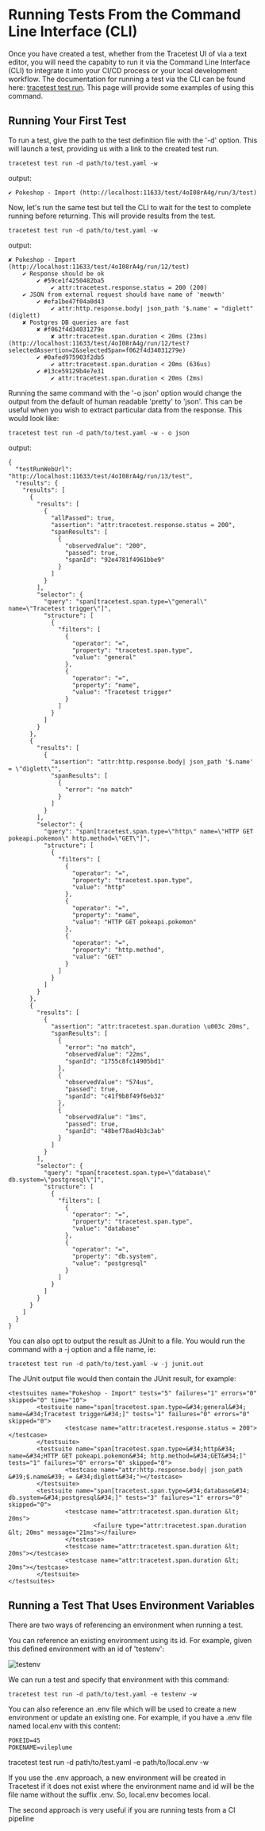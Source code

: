 # Running Tests From the Command Line Interface (CLI)
Once you have created a test, whether from the Tracetest UI of via a text editor, you will need the capabity to run it via the Command Line Interface (CLI) to integrate it into your CI/CD process or your local development workflow. The documentation for running a test via the CLI can be found here: [tracetest test run](./reference/tracetest_test_run.md). This page will provide some examples of using this command.

## Running Your First Test
To run a test, give the path to the test definition file with the '-d' option. This will launch a test, providing us with a link to the created test run.

```
tracetest test run -d path/to/test.yaml -w
```
output:
```
✔ Pokeshop - Import (http://localhost:11633/test/4oI08rA4g/run/3/test)
```

Now, let's run the same test but tell the CLI to wait for the test to complete running before returning. This will provide results from the test.
```
tracetest test run -d path/to/test.yaml -w
```
output:
```
✘ Pokeshop - Import (http://localhost:11633/test/4oI08rA4g/run/12/test)
	✔ Response should be ok
		✔ #59ce1f4250482ba5
			✔ attr:tracetest.response.status = 200 (200)
	✔ JSON from external request should have name of 'meowth'
		✔ #efa1be47f04a0d43
			✔ attr:http.response.body| json_path '$.name' = "diglett" (diglett)
	✘ Postgres DB queries are fast
		✘ #f062f4d34031279e
			✘ attr:tracetest.span.duration < 20ms (23ms) (http://localhost:11633/test/4oI08rA4g/run/12/test?selectedAssertion=2&selectedSpan=f062f4d34031279e)
		✔ #0afed975903f2db5
			✔ attr:tracetest.span.duration < 20ms (636us)
		✔ #13ce59129b4e7e31
			✔ attr:tracetest.span.duration < 20ms (2ms)
```

Running the same command with the '-o json' option would change the output from the default of human readable 'pretty' to 'json'. This can be useful when you wish to extract particular data from the response. This would look like:
```
tracetest test run -d path/to/test.yaml -w - o json
```
output:
```
{
  "testRunWebUrl": "http://localhost:11633/test/4oI08rA4g/run/13/test",
  "results": {
    "results": [
      {
        "results": [
          {
            "allPassed": true,
            "assertion": "attr:tracetest.response.status = 200",
            "spanResults": [
              {
                "observedValue": "200",
                "passed": true,
                "spanId": "92e4781f4961bbe9"
              }
            ]
          }
        ],
        "selector": {
          "query": "span[tracetest.span.type=\"general\" name=\"Tracetest trigger\"]",
          "structure": [
            {
              "filters": [
                {
                  "operator": "=",
                  "property": "tracetest.span.type",
                  "value": "general"
                },
                {
                  "operator": "=",
                  "property": "name",
                  "value": "Tracetest trigger"
                }
              ]
            }
          ]
        }
      },
      {
        "results": [
          {
            "assertion": "attr:http.response.body| json_path '$.name' = \"diglett\"",
            "spanResults": [
              {
                "error": "no match"
              }
            ]
          }
        ],
        "selector": {
          "query": "span[tracetest.span.type=\"http\" name=\"HTTP GET pokeapi.pokemon\" http.method=\"GET\"]",
          "structure": [
            {
              "filters": [
                {
                  "operator": "=",
                  "property": "tracetest.span.type",
                  "value": "http"
                },
                {
                  "operator": "=",
                  "property": "name",
                  "value": "HTTP GET pokeapi.pokemon"
                },
                {
                  "operator": "=",
                  "property": "http.method",
                  "value": "GET"
                }
              ]
            }
          ]
        }
      },
      {
        "results": [
          {
            "assertion": "attr:tracetest.span.duration \u003c 20ms",
            "spanResults": [
              {
                "error": "no match",
                "observedValue": "22ms",
                "spanId": "1755c8fc14905bd1"
              },
              {
                "observedValue": "574us",
                "passed": true,
                "spanId": "c41f9b8f49f6eb32"
              },
              {
                "observedValue": "1ms",
                "passed": true,
                "spanId": "48bef78ad4b3c3ab"
              }
            ]
          }
        ],
        "selector": {
          "query": "span[tracetest.span.type=\"database\" db.system=\"postgresql\"]",
          "structure": [
            {
              "filters": [
                {
                  "operator": "=",
                  "property": "tracetest.span.type",
                  "value": "database"
                },
                {
                  "operator": "=",
                  "property": "db.system",
                  "value": "postgresql"
                }
              ]
            }
          ]
        }
      }
    ]
  }
}
```

You can also opt to output the result as JUnit to a file. You would run the command with a -j option and a file name, ie:
```
tracetest test run -d path/to/test.yaml -w -j junit.out
```
The JUnit output file would then contain the JUnit result, for example:
```
<testsuites name="Pokeshop - Import" tests="5" failures="1" errors="0" skipped="0" time="10">
        <testsuite name="span[tracetest.span.type=&#34;general&#34; name=&#34;Tracetest trigger&#34;]" tests="1" failures="0" errors="0" skipped="0">
                <testcase name="attr:tracetest.response.status = 200"></testcase>
        </testsuite>
        <testsuite name="span[tracetest.span.type=&#34;http&#34; name=&#34;HTTP GET pokeapi.pokemon&#34; http.method=&#34;GET&#34;]" tests="1" failures="0" errors="0" skipped="0">
                <testcase name="attr:http.response.body| json_path &#39;$.name&#39; = &#34;diglett&#34;"></testcase>
        </testsuite>
        <testsuite name="span[tracetest.span.type=&#34;database&#34; db.system=&#34;postgresql&#34;]" tests="3" failures="1" errors="0" skipped="0">
                <testcase name="attr:tracetest.span.duration &lt; 20ms">
                        <failure type="attr:tracetest.span.duration &lt; 20ms" message="21ms"></failure>
                </testcase>
                <testcase name="attr:tracetest.span.duration &lt; 20ms"></testcase>
                <testcase name="attr:tracetest.span.duration &lt; 20ms"></testcase>
        </testsuite>
</testsuites>
```

## Running a Test That Uses Environment Variables

There are two ways of referencing an environment when running a test. 

You can reference an existing environment using its id. For example, given this defined environment with an id of 'testenv':

![testenv](../img/show-environment-definition.png)

We can run a test and specify that environment with this command:
```
tracetest test run -d path/to/test.yaml -e testenv -w
```

You can also reference an .env file which will be used to create a new environment or update an existing one. For example, if you have a .env file named local.env with this content:
```
POKEID=45
POKENAME=vileplume
```

tracetest test run -d path/to/test.yaml -e path/to/local.env -w

If you use the .env approach, a new environment will be created in Tracetest if it does not exist where the environment name and id will be the file name without the suffix .env. So, local.env becomes local.

The second approach is very useful if you are running tests from a CI pipeline